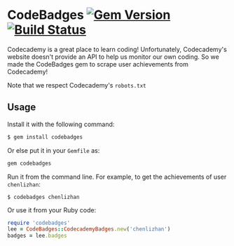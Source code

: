 # CodeBadges [![Gem Version](https://badge.fury.io/rb/codebadges.svg)](https://badge.fury.io/rb/codebadges)[![Build Status](https://travis-ci.org/ISS-SOA/Codecademy-Ruby.svg?branch=develop)](https://travis-ci.org/ISS-SOA/Codecademy-Ruby)

Codecademy is a great place to learn coding! Unfortunately, Codecademy's website
doesn't provide an API to help us monitor our own coding.
So we made the CodeBadges gem to scrape user achievements from Codecademy!

Note that we respect Codecademy's `robots.txt`

## Usage

Install it with the following command:
```sh
$ gem install codebadges
```

Or else put it in your `Gemfile` as:
```ruby
gem codebadges
```

Run it from the command line. For example, to get the achievements of user `chenlizhan`:
```
$ codebadges chenlizhan
```

Or use it from your Ruby code:
````ruby
require 'codebadges'
lee = CodeBadges::CodecademyBadges.new('chenlizhan')
badges = lee.badges
````
